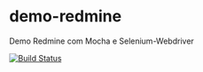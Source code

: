 # demo-redmine
Demo Redmine com Mocha e Selenium-Webdriver

[![Build Status](https://travis-ci.org/jefferson3108/demo-redmine.svg?branch=master)](https://travis-ci.org/jefferson3108/demo-redmine)
